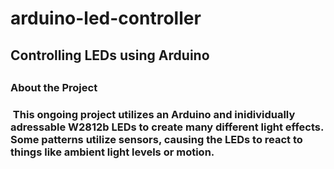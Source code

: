 # arduino-led-controller
<h2> Controlling LEDs using Arduino <h2>
  
<h3> About the Project <h3>
&nbsp;This ongoing project utilizes an Arduino and inidividually adressable W2812b LEDs to create many different light effects. Some patterns utilize sensors, causing the LEDs to react to things like ambient light levels or motion.
